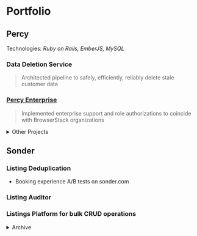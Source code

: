 # Portfolio

## Percy

Technologies: _Ruby on Rails, EmberJS, MySQL_

### Data Deletion Service

> Architected pipeline to safely, efficiently, reliably delete stale customer data

### [Percy Enterprise](https://percy.io/enterprise)

> Implemented enterprise support and role authorizations to coincide with BrowserStack organizations


<details>
<summary>Other Projects</summary>

- Publicly-facing API and self-updating interactive [reference documentation](https://docs.percy.io/reference) (Swagger, OpenAPI)
- Automated transactional emails for organization plan usage
- Product restrictions via API and paywall modals to upsell browser configuration
- Visual diff sensitivity slider
- Access token rotation
- Contact BrowserStack Sales Modal
- [Azure DevOps](https://docs.percy.io/docs/azure-devops) version control integration
    Integration
- Upgrade Ruby 2.7 to 3.1
- Upgrade Rails 6 to 7
</details>

## Sonder

### Listing Deduplication

- Booking experience A/B tests on sonder.com

### Listing Auditor

### Listings Platform for bulk CRUD operations

<details>
<summary>Archive</summary>

## LendUp

- Account Management Service
  - Clock Service
  - Interest Policy
- Loan Origination Workflow

## HotPads

- Reputation Service

## SPARTA

- VM Imaging System Automation
</details>
